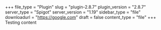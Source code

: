 +++
file_type = "Plugin"
slug = "plugin-2.8.7"
plugin_version = "2.8.7"
server_type = "Spigot"
server_version = "1.19"
sidebar_type = "file"
downloadurl = "https://google.com"
draft = false
content_type = "file"
+++
Testing content